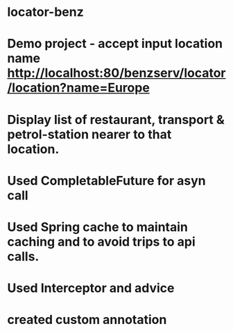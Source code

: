 # locator-benz

# Demo project - accept input location name <http://localhost:80/benzserv/locator/location?name=Europe>
# Display list of restaurant, transport & petrol-station nearer to that location.
# Used CompletableFuture for asyn call
# Used Spring cache to maintain caching and to avoid trips to api calls.
# Used Interceptor and advice
# created custom annotation
